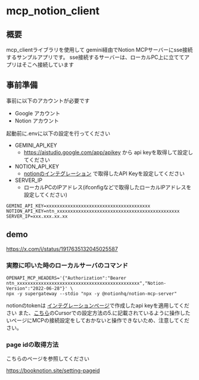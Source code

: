 # mcp_notion_client

## 概要

mcp_clientライブラリを使用して gemini経由でNotion MCPサーバーにsse接続するサンプルアプリです。
sse接続するサーバーは、ローカルPC上に立ててアプリはそこへ接続しています

## 事前準備

事前に以下のアカウントが必要です

- Google アカウント
- Notion アカウント

起動前に.envに以下の設定を行ってください

- GEMINI_API_KEY
  - <https://aistudio.google.com/app/apikey> から api keyを取得して設定してください
- NOTION_API_KEY
  - [notionのインテグレーション](https://www.notion.so/profile/integrations) で取得したAPI Keyを設定してください
- SERVER_IP
  - ローカルPCのIPアドレス(ifconfigなどで取得したローカルIPアドレスを設定してください)

```.env
GEMINI_API_KEY=xxxxxxxxxxxxxxxxxxxxxxxxxxxxxxxxxxxxxxx
NOTION_API_KEY=ntn_xxxxxxxxxxxxxxxxxxxxxxxxxxxxxxxxxxxxxxxxxxxxxx
SERVER_IP=xxx.xxx.xx.xx
```

## demo

<https://x.com/i/status/1917635132045025587>

### 実際に叩いた時のローカルサーバのコマンド

```shell
OPENAPI_MCP_HEADERS='{"Authorization":"Bearer ntn_xxxxxxxxxxxxxxxxxxxxxxxxxxxxxxxxxxxxxxxxxxxxxx","Notion-Version":"2022-06-28"}' \
npx -y supergateway --stdio "npx -y @notionhq/notion-mcp-server"
```

notionのtokenは
[インテグレーションページ](https://www.notion.so/profile/integrations)で作成したapi keyを適用してください
また、[こちら](https://notion.notion.site/Notion-MCP-1d0efdeead058054a339ffe6b38649e1)のCursorでの設定方法の5.に記載されているように操作したいページにMCPの接続設定をしておかないと操作できないため、注意してください。

### page idの取得方法

こちらのページを参照してください

<https://booknotion.site/setting-pageid>
